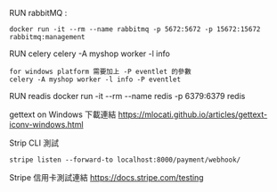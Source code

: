 RUN rabbitMQ :

    docker run -it --rm --name rabbitmq -p 5672:5672 -p 15672:15672 rabbitmq:management

RUN celery
    celery -A myshop worker -l info

    for windows platform 需要加上 -P eventlet 的參數
    celery -A myshop worker -l info -P eventlet


RUN readis
    docker run -it --rm --name redis -p 6379:6379 redis

gettext on Windows 下載連結
https://mlocati.github.io/articles/gettext-iconv-windows.html


Strip CLI 測試

    stripe listen --forward-to localhost:8000/payment/webhook/

Stripe 信用卡測試連結
    https://docs.stripe.com/testing


